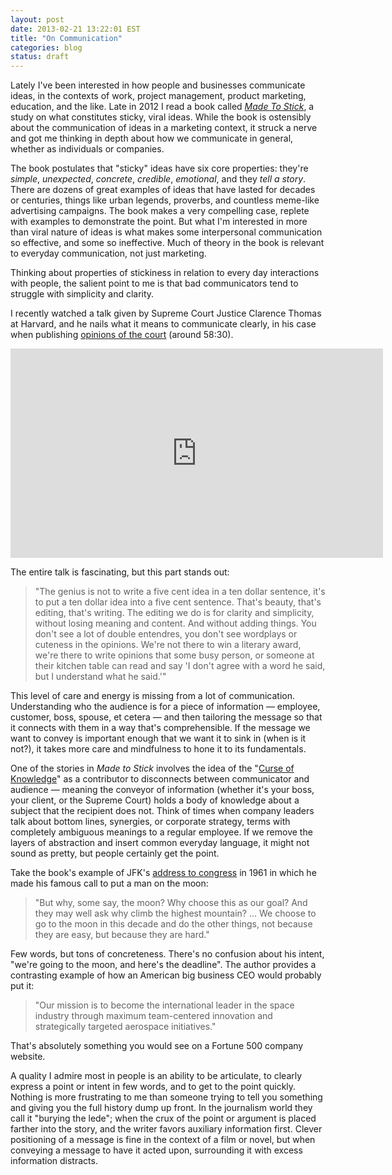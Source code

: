 ```yaml
---
layout: post
date: 2013-02-21 13:22:01 EST
title: "On Communication"
categories: blog
status: draft
---
```


Lately I've been interested in how people and businesses communicate ideas, in the contexts of work, project management, product marketing, education, and the like. Late in 2012 I read a book called _[Made To Stick](http://www.goodreads.com/book/show/69242.Made_to_Stick)_, a study on what constitutes sticky, viral ideas. While the book is ostensibly about the communication of ideas in a marketing context, it struck a nerve and got me thinking in depth about how we communicate in general, whether as individuals or companies.

The book postulates that "sticky" ideas have six core properties: they're _simple_, _unexpected_, _concrete_, _credible_, _emotional_, and they _tell a story_. There are dozens of great examples of ideas that have lasted for decades or centuries, things like urban legends, proverbs, and countless meme-like advertising campaigns. The book makes a very compelling case, replete with examples to demonstrate the point. But what I'm interested in more than viral nature of ideas is what makes some interpersonal communication so effective, and some so ineffective. Much of theory in the book is relevant to everyday communication, not just marketing.

Thinking about properties of stickiness in relation to every day interactions with people, the salient point to me is that bad communicators tend to struggle with simplicity and clarity.

I recently watched a talk given by Supreme Court Justice Clarence Thomas at Harvard, and he nails what it means to communicate clearly, in his case when publishing [opinions of the court](http://www.supremecourt.gov/opinions/opinions.aspx) (around 58:30).

<iframe width="596" height="335" src="http://www.youtube.com/embed/heQjKdHu1P4?rel=0" frameborder="0" allowfullscreen></iframe>

The entire talk is fascinating, but this part stands out:

>"The genius is not to write a five cent idea in a ten dollar sentence, it's to put a ten dollar idea into a five cent sentence. That's beauty, that's editing, that's writing. The editing we do is for clarity and simplicity, without losing meaning and content. And without adding things. You don't see a lot of double entendres, you don't see wordplays or cuteness in the opinions. We're not there to win a literary award, we're there to write opinions that some busy person, or someone at their kitchen table can read and say 'I don't agree with a word he said, but I understand what he said.'"

This level of care and energy is missing from a lot of communication. Understanding who the audience is for a piece of information &mdash; employee, customer, boss, spouse, et cetera &mdash; and then tailoring the message so that it connects with them in a way that's comprehensible. If the message we want to convey is important enough that we want it to sink in (when is it not?), it takes more care and mindfulness to hone it to its fundamentals.

One of the stories in _Made to Stick_ involves the idea of the "[Curse of Knowledge](http://en.wikipedia.org/wiki/Curse_of_knowledge)" as a contributor to disconnects between communicator and audience &mdash; meaning the conveyor of information (whether it's your boss, your client, or the Supreme Court) holds a body of knowledge about a subject that the recipient does not. Think of times when company leaders talk about bottom lines, synergies, or corporate strategy, terms with completely ambiguous meanings to a regular employee. If we remove the layers of abstraction and insert common everyday language, it might not sound as pretty, but people certainly get the point.

Take the book's example of JFK's [address to congress](http://en.wikisource.org/wiki/We_choose_to_go_to_the_moon) in 1961 in which he made his famous call to put a man on the moon:

>"But why, some say, the moon? Why choose this as our goal? And they may well ask why climb the highest mountain? ... We choose to go to the moon in this decade and do the other things, not because they are easy, but because they are hard."

Few words, but tons of concreteness. There's no confusion about his intent, "we're going to the moon, and here's the deadline". The author provides a contrasting example of how an American big business CEO would probably put it:

>"Our mission is to become the international leader in the space industry through maximum team-centered innovation and strategically targeted aerospace initiatives."

That's absolutely something you would see on a Fortune 500 company website.

A quality I admire most in people is an ability to be articulate, to clearly express a point or intent in few words, and to get to the point quickly. Nothing is more frustrating to me than someone trying to tell you something and giving you the full history dump up front. In the journalism world they call it "burying the lede"; when the crux of the point or argument is placed farther into the story, and the writer favors auxiliary information first. Clever positioning of a message is fine in the context of a film or novel, but when conveying a message to have it acted upon, surrounding it with excess information distracts.


